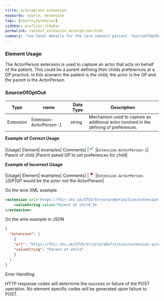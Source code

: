```yaml
---
title: actorperson extension
keywords: source, extension
tags: [source,extension]
sidebar: profiles_sidebar
permalink: consent_extension_actorperson.html
summary: "low level details for the care connect patient 'SourceOfOptOut' extension"
---
```


### Element Usage ###

The ActorPerson extension is used to capture an actor that acts on behalf of the patient. This could be a parent defining their childs preferences at a GP practice. In this scenario the patient is the child, the actor is the GP and the parent is the ActorPerson.
 
### SourceOfOptOut ###

|Type|name|Data Type|Description|
| ------------- | ------------- | ------------- | ------------- |
| Extension| Extension-ActorPerson-1| string | Mechanism used to capture an additional actor involved in the defining of preferences.|


**Example of Correct Usage**

|Usage| Element| examples| Comments|
|![Tick](images/tick.png)|`Extension-ActorPerson-1`| Parent of child |Parent asked GP to set preferences for child|

**Example of Incorrect Usage**

|Usage| Element| examples| Comments|
|![Cross](images/cross.png)|`Extension-ActorPerson-1`|GP|GP would be the actor not the ActorPerson|


On the wire XML example

```xml
<extension url="https://fhir.nhs.uk/STU3/StructureDefinition/extension-actorperson-1">
	<valueString value="Parent of child"/>
</extension>
```

On the wire example in JSON

```json
{
  "extension": [
	{
    "url": "https://fhir.nhs.uk/STU3/StructureDefinition/extension-actorperson-1",
    "valueString": "Parent of child"
	}
  ]
}
```

*Error Handling*

HTTP response codes will determine the success or failure of the POST operation. No element specific codes will be generated upon failure to POST.






